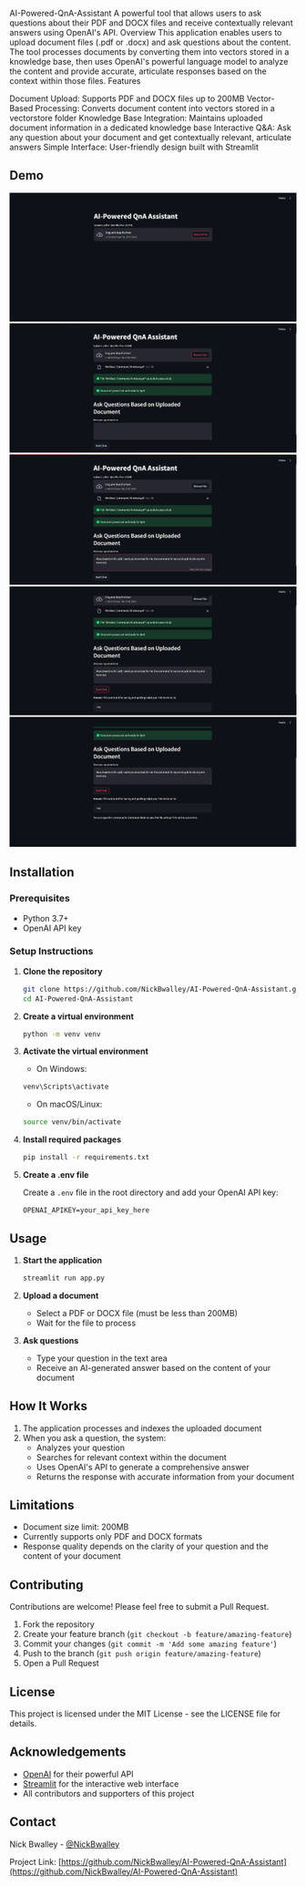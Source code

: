 AI-Powered-QnA-Assistant
A powerful tool that allows users to ask questions about their PDF and DOCX files and receive contextually relevant answers using OpenAI's API.
Overview
This application enables users to upload document files (.pdf or .docx) and ask questions about the content. The tool processes documents by converting them into vectors stored in a knowledge base, then uses OpenAI's powerful language model to analyze the content and provide accurate, articulate responses based on the context within those files.
Features

Document Upload: Supports PDF and DOCX files up to 200MB
Vector-Based Processing: Converts document content into vectors stored in a vectorstore folder
Knowledge Base Integration: Maintains uploaded document information in a dedicated knowledge base
Interactive Q&A: Ask any question about your document and get contextually relevant, articulate answers
Simple Interface: User-friendly design built with Streamlit


## Demo

![img1](assets/img1.png)
![img2](assets/img2.png)
![img3](assets/img3.png)
![img4](assets/img4.png)
![img5](assets/img5.png)



## Installation

### Prerequisites

- Python 3.7+
- OpenAI API key

### Setup Instructions

1. **Clone the repository**
   ```bash
   git clone https://github.com/NickBwalley/AI-Powered-QnA-Assistant.git
   cd AI-Powered-QnA-Assistant
   ```

2. **Create a virtual environment**
   ```bash
   python -m venv venv
   ```

3. **Activate the virtual environment**
   
   - On Windows:
   ```bash
   venv\Scripts\activate
   ```
   
   - On macOS/Linux:
   ```bash
   source venv/bin/activate
   ```

4. **Install required packages**
   ```bash
   pip install -r requirements.txt
   ```

5. **Create a .env file**
   
   Create a `.env` file in the root directory and add your OpenAI API key:
   ```
   OPENAI_APIKEY=your_api_key_here
   ```

## Usage

1. **Start the application**
   ```bash
   streamlit run app.py
   ```

2. **Upload a document**
   - Select a PDF or DOCX file (must be less than 200MB)
   - Wait for the file to process

3. **Ask questions**
   - Type your question in the text area
   - Receive an AI-generated answer based on the content of your document

## How It Works

1. The application processes and indexes the uploaded document
2. When you ask a question, the system:
   - Analyzes your question
   - Searches for relevant context within the document
   - Uses OpenAI's API to generate a comprehensive answer
   - Returns the response with accurate information from your document

## Limitations

- Document size limit: 200MB
- Currently supports only PDF and DOCX formats
- Response quality depends on the clarity of your question and the content of your document

## Contributing

Contributions are welcome! Please feel free to submit a Pull Request.

1. Fork the repository
2. Create your feature branch (`git checkout -b feature/amazing-feature`)
3. Commit your changes (`git commit -m 'Add some amazing feature'`)
4. Push to the branch (`git push origin feature/amazing-feature`)
5. Open a Pull Request

## License

This project is licensed under the MIT License - see the LICENSE file for details.

## Acknowledgements

- [OpenAI](https://openai.com/) for their powerful API
- [Streamlit](https://streamlit.io/) for the interactive web interface
- All contributors and supporters of this project

## Contact

Nick Bwalley - [@NickBwalley](https://github.com/NickBwalley)

Project Link: [https://github.com/NickBwalley/AI-Powered-QnA-Assistant](https://github.com/NickBwalley/AI-Powered-QnA-Assistant)
